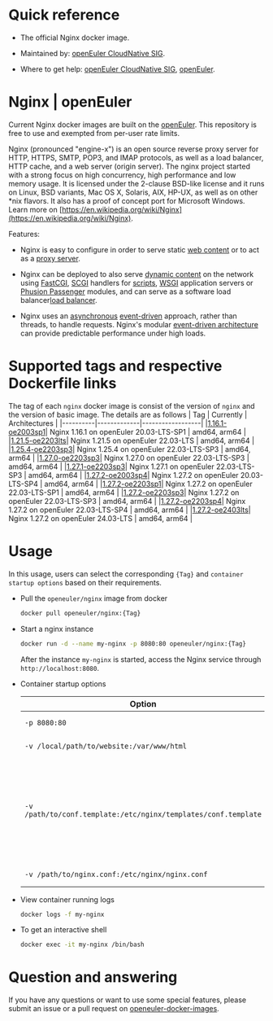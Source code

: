 # Quick reference

- The official Nginx docker image.

- Maintained by: [openEuler CloudNative SIG](https://gitee.com/openeuler/cloudnative).

- Where to get help: [openEuler CloudNative SIG](https://gitee.com/openeuler/cloudnative), [openEuler](https://gitee.com/openeuler/community).

# Nginx | openEuler
Current Nginx docker images are built on the [openEuler](https://repo.openeuler.org/). This repository is free to use and exempted from per-user rate limits.

Nginx (pronounced "engine-x") is an open source reverse proxy server for HTTP, HTTPS, SMTP, POP3, and IMAP protocols, as well as a load balancer, HTTP cache, and a web server (origin server). The nginx project started with a strong focus on high concurrency, high performance and low memory usage. It is licensed under the 2-clause BSD-like license and it runs on Linux, BSD variants, Mac OS X, Solaris, AIX, HP-UX, as well as on other *nix flavors. It also has a proof of concept port for Microsoft Windows. Learn more on [https://en.wikipedia.org/wiki/Nginx](https://en.wikipedia.org/wiki/Nginx)⁠.

Features:
- Nginx is easy to configure in order to serve static [web content](https://en.wikipedia.org/wiki/Web_content) or to act as a [proxy server](https://en.wikipedia.org/wiki/Proxy_server).

- Nginx can be deployed to also serve [dynamic content](https://en.wikipedia.org/wiki/Dynamic_web_pagehttps://en.wikipedia.org/wiki/Dynamic_web_page) on the network using [FastCGI](https://en.wikipedia.org/wiki/FastCGI), [SCGI](https://en.wikipedia.org/wiki/Simple_Common_Gateway_Interface) handlers for [scripts](https://en.wikipedia.org/wiki/Scripting_languagehttps://en.wikipedia.org/wiki/Scripting_language), [WSGI](https://en.wikipedia.org/wiki/Web_Server_Gateway_Interface) application servers or [Phusion Passenger](https://en.wikipedia.org/wiki/Phusion_Passenger) modules, and can serve as a software load balancer[load balancer](https://en.wikipedia.org/wiki/Load_balancing_%28computing%29).

- Nginx uses an [asynchronous](https://en.wikipedia.org/wiki/Asynchronous_system) [event-driven](https://en.wikipedia.org/wiki/Event_%28computing%29) approach, rather than threads, to handle requests. Nginx's modular [event-driven architecture](https://en.wikipedia.org/wiki/Event-driven_architecture) can provide predictable performance under high loads.

# Supported tags and respective Dockerfile links
The tag of each `nginx` docker image is consist of the version of `nginx` and the version of basic image. The details are as follows
|    Tag   |  Currently  |   Architectures  |
|----------|-------------|------------------|
|[1.16.1-oe2003sp1](https://gitee.com/openeuler/openeuler-docker-images/blob/master/nginx/1.16.1/20.03-lts-sp1/Dockerfile)| Nginx 1.16.1 on openEuler 20.03-LTS-SP1 | amd64, arm64 |
|[1.21.5-oe2203lts](https://gitee.com/openeuler/openeuler-docker-images/blob/master/nginx/1.21.5/22.03-lts/Dockerfile)| Nginx 1.21.5 on openEuler 22.03-LTS | amd64, arm64 |
|[1.25.4-oe2203sp3](https://gitee.com/openeuler/openeuler-docker-images/blob/master/nginx/1.25.4/22.03-lts-sp3/Dockerfile)| Nginx 1.25.4 on openEuler 22.03-LTS-SP3 | amd64, arm64 |
|[1.27.0-oe2203sp3](https://gitee.com/openeuler/openeuler-docker-images/blob/master/nginx/1.27.0/22.03-lts-sp3/Dockerfile)| Nginx 1.27.0 on openEuler 22.03-LTS-SP3 | amd64, arm64 |
|[1.27.1-oe2203sp3](https://gitee.com/openeuler/openeuler-docker-images/blob/master/nginx/1.27.1/22.03-lts-sp3/Dockerfile)| Nginx 1.27.1 on openEuler 22.03-LTS-SP3 | amd64, arm64 |
|[1.27.2-oe2003sp4](https://gitee.com/openeuler/openeuler-docker-images/blob/master/nginx/1.27.2/20.03-lts-sp4/Dockerfile)| Nginx 1.27.2 on openEuler 20.03-LTS-SP4 | amd64, arm64 |
|[1.27.2-oe2203sp1](https://gitee.com/openeuler/openeuler-docker-images/blob/master/nginx/1.27.2/22.03-lts-sp1/Dockerfile)| Nginx 1.27.2 on openEuler 22.03-LTS-SP1 | amd64, arm64 |
|[1.27.2-oe2203sp3](https://gitee.com/openeuler/openeuler-docker-images/blob/master/nginx/1.27.2/22.03-lts-sp3/Dockerfile)| Nginx 1.27.2 on openEuler 22.03-LTS-SP3 | amd64, arm64 |
|[1.27.2-oe2203sp4](https://gitee.com/openeuler/openeuler-docker-images/blob/master/nginx/1.27.2/22.03-lts-sp4/Dockerfile)| Nginx 1.27.2 on openEuler 22.03-LTS-SP4 | amd64, arm64 |
|[1.27.2-oe2403lts](https://gitee.com/openeuler/openeuler-docker-images/blob/master/nginx/1.27.2/24.03-lts/Dockerfile)| Nginx 1.27.2 on openEuler 24.03-LTS | amd64, arm64 |

# Usage
In this usage, users can select the corresponding `{Tag}` and `container startup options` based on their requirements.

- Pull the `openeuler/nginx` image from docker

	```bash
	docker pull openeuler/nginx:{Tag}
	```

- Start a nginx instance

	```bash
	docker run -d --name my-nginx -p 8080:80 openeuler/nginx:{Tag}
	```
	After the instance `my-nginx` is started, access the Nginx service through `http://localhost:8080`.

- Container startup options

	| Option | Description |
	|--|--|
	| `-p 8080:80` | Expose nginx on `localhost:8080`. |
	| `-v /local/path/to/website:/var/www/html` | Mount and serve a local website. |
	| `-v /path/to/conf.template:/etc/nginx/templates/conf.template`	| Mount template files inside `/etc/nginx/templates`. They will be processed and the results will be placed at `/etc/nginx/conf.d`. (e.g. `listen ${NGINX_PORT}`; will generate `listen 80`). |
	| `-v /path/to/nginx.conf:/etc/nginx/nginx.conf` | Local [configuration file](https://nginx.org/en/docs/)⁠ `nginx.conf`. |

- View container running logs

	```bash
	docker logs -f my-nginx
	```

- To get an interactive shell

	```bash
	docker exec -it my-nginx /bin/bash
	```
	
# Question and answering
If you have any questions or want to use some special features, please submit an issue or a pull request on [openeuler-docker-images](https://gitee.com/openeuler/openeuler-docker-images).